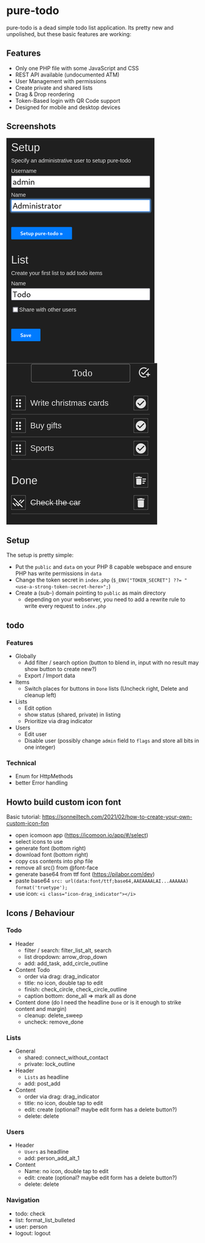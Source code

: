 # pure-todo
pure-todo is a dead simple todo list application. Its pretty new and unpolished, but these basic features are working:

## Features
- Only one PHP file with some JavaScript and CSS
- REST API available (undocumented ATM)
- User Management with permissions
- Create private and shared lists
- Drag & Drop reordering
- Token-Based login with QR Code support
- Designed for mobile and desktop devices

## Screenshots

<img src="img/01_setup.png" alt="Setup" width="387" height="294"  style="display: block"/> 
<img src="img/02_create_list.png" alt="Create lists" width="387" height="294" style="display: block"  /> 
<img src="img/03_todo.png" alt="Todo overview" width="394" height="422" style="display: block"/>

## Setup
The setup is pretty simple:


- Put the `public` and `data` on your PHP 8 capable webspace and ensure PHP has write permissions in `data`
- Change the token secret in `index.php` (`$_ENV["TOKEN_SECRET"] ??= "<use-a-strong-token-secret-here>";`)
- Create a (sub-) domain pointing to `public` as main directory
  - depending on your webserver, you need to add a rewrite rule to write every request to `index.php`



## todo

### Features
- Globally
  - Add filter / search option (button to blend in, input with no result may show button to create new?)
  - Export / Import data
- Items
  - Switch places for buttons in `Done` lists (Uncheck right, Delete and cleanup left)
- Lists
  - Edit option
  - show status (shared, private) in listing
  - Prioritize via drag indicator
- Users
  - Edit user
  - Disable user (possibly change `admin` field to `flags` and store all bits in one integer)
  
### Technical

- Enum for HttpMethods
- better Error handling

## Howto build custom icon font
Basic tutorial: https://sonneiltech.com/2021/02/how-to-create-your-own-custom-icon-fon

- open icomoon app (https://icomoon.io/app/#/select)
- select icons to use
- generate font (bottom right)
- download font (bottom right)
- copy css contents into php file
- remove all src() from @font-face
- generate base64 from ttf font (https://pilabor.com/dev)
- paste base64 `src: url(data:font/ttf;base64,AAEAAAALAI...AAAAAA) format('truetype');`
- use icon: `<i class="icon-drag_indicator"></i>`



## Icons / Behaviour
### Todo
- Header
  - filter / search: filter_list_alt, search
  - list dropdown: arrow_drop_down
  - add: add_task, add_circle_outline
- Content Todo
  - order via drag: drag_indicator
  - title: no icon, double tap to edit
  - finish: check_circle, check_circle_outline
  - caption bottom: done_all => mark all as done
- Content done (do I need the headline `Done` or is it enough to strike content and margin)
  - cleanup: delete_sweep
  - uncheck: remove_done

### Lists
- General
  - shared: connect_without_contact
  - private: lock_outline
- Header
  - `Lists` as headline
  - add: post_add
- Content
  - order via drag: drag_indicator
  - title: no icon, double tap to edit
  - edit: create (optional? maybe edit form has a delete button?)
  - delete: delete

### Users
- Header
    - `Users` as headline
    - add: person_add_alt_1
- Content
    - Name: no icon, double tap to edit
    - edit: create (optional? maybe edit form has a delete button?)
    - delete: delete


### Navigation
- todo: check
- list: format_list_bulleted
- user: person
- logout: logout
